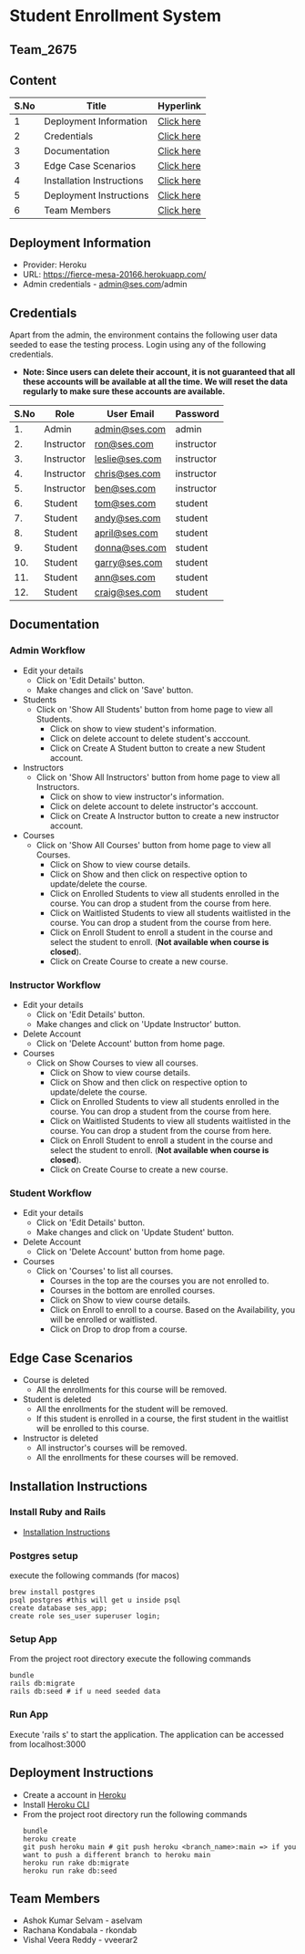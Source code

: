 # Student Enrollment System
## Team_2675

## Content

| S.No | Title | Hyperlink |
| - | - | - |
| 1 | Deployment Information | [Click here](#deployment-information) |
| 2 | Credentials | [Click here](#credentials) |
| 3 | Documentation | [Click here](#documentation) |
| 3 | Edge Case Scenarios | [Click here](#edge-case-scenarios) |
| 4 | Installation Instructions | [Click here](#installation-instructions) |
| 5 | Deployment Instructions | [Click here](#deployment-instructions) |
| 6 | Team Members | [Click here](#team-members) |


## Deployment Information
- Provider: Heroku
- URL: https://fierce-mesa-20166.herokuapp.com/
- Admin credentials - admin@ses.com/admin

## Credentials

Apart from the admin, the environment contains the following user data seeded to ease the testing process.
Login using any of the following credentials.
- **Note: Since users can delete their account, it is not guaranteed that all these accounts will be available at all the time. We will reset the data regularly to make sure these accounts are available.**

| S.No | Role | User Email | Password | 
|-|-|-|-|
| 1. | Admin | admin@ses.com | admin |
| 2. | Instructor | ron@ses.com | instructor |
| 3. | Instructor | leslie@ses.com | instructor |
| 4. | Instructor | chris@ses.com | instructor |
| 5. | Instructor | ben@ses.com | instructor |
| 6. | Student | tom@ses.com | student |
| 7. | Student | andy@ses.com | student |
| 8. | Student | april@ses.com | student |
| 9. | Student | donna@ses.com | student |
| 10. | Student | garry@ses.com | student |
| 11. | Student | ann@ses.com | student |
| 12. | Student | craig@ses.com | student |


## Documentation

### Admin Workflow

  - Edit your details
    + Click on 'Edit Details' button.
    + Make changes and click on 'Save' button.
  - Students
    + Click on 'Show All Students' button from home page to view all Students.
      * Click on show to view student's information.
      * Click on delete account to delete student's acccount.
      * Click on Create A Student button to create a new Student account.
  - Instructors 
    + Click on 'Show All Instructors' button from home page to view all Instructors.
      * Click on show to view instructor's information.
      * Click on delete account to delete instructor's acccount.
      * Click on Create A Instructor button to create a new instructor account.
  - Courses
    + Click on 'Show All Courses' button from home page to view all Courses.
      * Click on Show to view course details.
      * Click on Show and then click on respective option to update/delete the course.
      * Click on Enrolled Students to view all students enrolled in the course. You can drop a student from the course from here.
      * Click on Waitlisted Students to view all students waitlisted in the course. You can drop a student from the course from here.
      * Click on Enroll Student to enroll a student in the course and select the student to enroll. (**Not available when course is closed**).
      * Click on Create Course to create a new course.

### Instructor Workflow
  - Edit your details
    + Click on 'Edit Details' button.
    + Make changes and click on 'Update Instructor' button.
  - Delete Account
    + Click on 'Delete Account' button from home page.
  - Courses
    + Click on Show Courses to view all courses.
      * Click on Show to view course details.
      * Click on Show and then click on respective option to update/delete the course.
      * Click on Enrolled Students to view all students enrolled in the course. You can drop a student from the course from here.
      * Click on Waitlisted Students to view all students waitlisted in the course. You can drop a student from the course from here.
      * Click on Enroll Student to enroll a student in the course and select the student to enroll. (**Not available when course is closed**).
      * Click on Create Course to create a new course.

### Student Workflow
  - Edit your details
    + Click on 'Edit Details' button.
    + Make changes and click on 'Update Student' button.
  - Delete Account
    + Click on 'Delete Account' button from home page.
  - Courses
    + Click on 'Courses' to list all courses. 
      * Courses in the top are the courses you are not enrolled to. 
      * Courses in the bottom are enrolled courses.
      * Click on Show to view course details.
      * Click on Enroll to enroll to a course. Based on the Availability, you will be enrolled or waitlisted.
      * Click on Drop to drop from a course.
    
## Edge Case Scenarios
  - Course is deleted
    + All the enrollments for this course will be removed.
  - Student is deleted
    + All the enrollments for the student will be removed.
    + If this student is enrolled in a course, the first student in the waitlist will be enrolled to this course.
  - Instructor is deleted
    + All instructor's courses will be removed.
    + All the enrollments for these courses will be removed.
  

## Installation Instructions

### Install Ruby and Rails
  - [Installation Instructions](https://guides.rubyonrails.org/v5.1/getting_started.html)

### Postgres setup

execute the following commands (for macos)
```
brew install postgres
psql postgres #this will get u inside psql
create database ses_app;
create role ses_user superuser login;
```

### Setup App

From the project root directory execute the following commands

```
bundle
rails db:migrate
rails db:seed # if u need seeded data
```

### Run App

Execute 'rails s' to start the application.
The application can be accessed from localhost:3000

## Deployment Instructions

  - Create a account in [Heroku](https://signup.heroku.com/login)
  - Install [Heroku CLI](https://devcenter.heroku.com/articles/heroku-cli)
  - From the project root directory run the following commands
    ```
    bundle
    heroku create
    git push heroku main # git push heroku <branch_name>:main => if you want to push a different branch to heroku main
    heroku run rake db:migrate
    heroku run rake db:seed
    ```

## Team Members

  - Ashok Kumar Selvam - aselvam
  - Rachana Kondabala - rkondab
  - Vishal Veera Reddy - vveerar2


